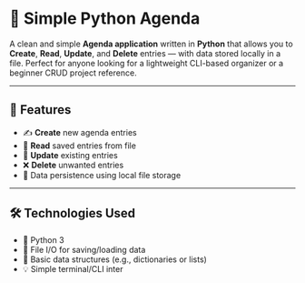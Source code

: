 # 📒 Simple Python Agenda

A clean and simple **Agenda application** written in **Python** that allows you to **Create**, **Read**, **Update**, and **Delete** entries — with data stored locally in a file. Perfect for anyone looking for a lightweight CLI-based organizer or a beginner CRUD project reference.

---

## 🚀 Features

- ✍️ **Create** new agenda entries
- 📖 **Read** saved entries from file
- 📝 **Update** existing entries
- ❌ **Delete** unwanted entries
- 💾 Data persistence using local file storage

---

## 🛠 Technologies Used

- 🐍 Python 3
- 📂 File I/O for saving/loading data
- 🧠 Basic data structures (e.g., dictionaries or lists)
- 💡 Simple terminal/CLI inter
